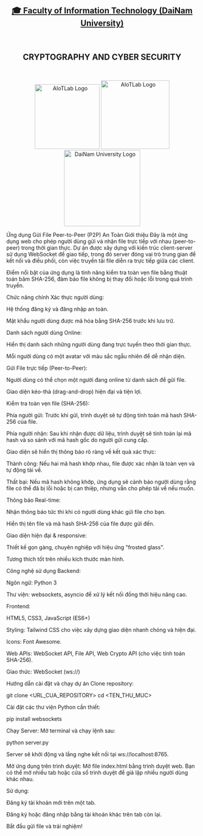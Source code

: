 <h2 align="center">
    <a href="https://dainam.edu.vn/vi/khoa-cong-nghe-thong-tin">
    🎓 Faculty of Information Technology (DaiNam University)
    </a>
</h2>
<br>
<h2 align="center">
   CRYPTOGRAPHY AND CYBER SECURITY
</h2>
<br>
<div align="center">
    <p align="center">
        <img src="Đăng nhập" alt="AIoTLab Logo" width="170"/>
        <img src="fitdnu_logo.png" alt="AIoTLab Logo" width="180"/>
        <img src="dnu_logo.png" alt="DaiNam University Logo" width="200"/>
    </p>
</div>
Ứng dụng Gửi File Peer-to-Peer (P2P) An Toàn
Giới thiệu
Đây là một ứng dụng web cho phép người dùng gửi và nhận file trực tiếp với nhau (peer-to-peer) trong thời gian thực. Dự án được xây dựng với kiến trúc client-server sử dụng WebSocket để giao tiếp, trong đó server đóng vai trò trung gian để kết nối và điều phối, còn việc truyền tải file diễn ra trực tiếp giữa các client.

Điểm nổi bật của ứng dụng là tính năng kiểm tra toàn vẹn file bằng thuật toán băm SHA-256, đảm bảo file không bị thay đổi hoặc lỗi trong quá trình truyền.

Chức năng chính
Xác thực người dùng:

Hệ thống đăng ký và đăng nhập an toàn.

Mật khẩu người dùng được mã hóa bằng SHA-256 trước khi lưu trữ.

Danh sách người dùng Online:

Hiển thị danh sách những người dùng đang trực tuyến theo thời gian thực.

Mỗi người dùng có một avatar với màu sắc ngẫu nhiên để dễ nhận diện.

Gửi File trực tiếp (Peer-to-Peer):

Người dùng có thể chọn một người đang online từ danh sách để gửi file.

Giao diện kéo-thả (drag-and-drop) hiện đại và tiện lợi.

Kiểm tra toàn vẹn file (SHA-256):

Phía người gửi: Trước khi gửi, trình duyệt sẽ tự động tính toán mã hash SHA-256 của file.

Phía người nhận: Sau khi nhận được dữ liệu, trình duyệt sẽ tính toán lại mã hash và so sánh với mã hash gốc do người gửi cung cấp.

Giao diện sẽ hiển thị thông báo rõ ràng về kết quả xác thực:

Thành công: Nếu hai mã hash khớp nhau, file được xác nhận là toàn vẹn và tự động tải về.

Thất bại: Nếu mã hash không khớp, ứng dụng sẽ cảnh báo người dùng rằng file có thể đã bị lỗi hoặc bị can thiệp, nhưng vẫn cho phép tải về nếu muốn.

Thông báo Real-time:

Nhận thông báo tức thì khi có người dùng khác gửi file cho bạn.

Hiển thị tên file và mã hash SHA-256 của file được gửi đến.

Giao diện hiện đại & responsive:

Thiết kế gọn gàng, chuyên nghiệp với hiệu ứng "frosted glass".

Tương thích tốt trên nhiều kích thước màn hình.

Công nghệ sử dụng
Backend:

Ngôn ngữ: Python 3

Thư viện: websockets, asyncio để xử lý kết nối đồng thời hiệu năng cao.

Frontend:

HTML5, CSS3, JavaScript (ES6+)

Styling: Tailwind CSS cho việc xây dựng giao diện nhanh chóng và hiện đại.

Icons: Font Awesome.

Web APIs: WebSocket API, File API, Web Crypto API (cho việc tính toán SHA-256).

Giao thức: WebSocket (ws://)

Hướng dẫn cài đặt và chạy dự án
Clone repository:

git clone <URL_CUA_REPOSITORY>
cd <TEN_THU_MUC>

Cài đặt các thư viện Python cần thiết:

pip install websockets

Chạy Server:
Mở terminal và chạy lệnh sau:

python server.py

Server sẽ khởi động và lắng nghe kết nối tại ws://localhost:8765.

Mở ứng dụng trên trình duyệt:
Mở file index.html bằng trình duyệt web. Bạn có thể mở nhiều tab hoặc cửa sổ trình duyệt để giả lập nhiều người dùng khác nhau.

Sử dụng:

Đăng ký tài khoản mới trên một tab.

Đăng ký hoặc đăng nhập bằng tài khoản khác trên tab còn lại.

Bắt đầu gửi file và trải nghiệm!
